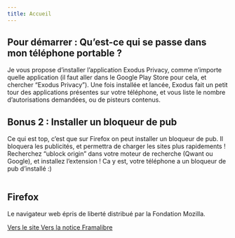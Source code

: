 ```yaml
---
title: Accueil
---
```


## Pour démarrer : Qu’est-ce qui se passe dans mon téléphone portable ?

Je vous propose d’installer l’application Exodus Privacy, comme n’importe quelle application (il faut aller dans le Google Play Store pour cela, et chercher “Exodus Privacy”). Une fois installée et lancée, Exodus fait un petit tour des applications présentes sur votre téléphone, et vous liste le nombre d’autorisations demandées, ou de pisteurs contenus.

## Bonus 2 : Installer un bloqueur de pub

Ce qui est top, c’est que sur Firefox on peut installer un bloqueur de pub. Il bloquera les publicités, et permettra de charger les sites plus rapidements ! Recherchez “ublock origin” dans votre moteur de recherche (Qwant ou Google), et installez l’extension ! Ca y est, votre téléphone a un bloqueur de pub d’installé :)

<article class="framalibre-notice">
  <div>
    <img src="https://beta.framalibre.org/images/logo/Firefox.png" alt=""/>
  </div>
  <div>
    <h2>Firefox</h2>
    <p>Le navigateur web épris de liberté distribué par la Fondation Mozilla.</p>
    <div>
      <a href="">Vers le site <i class="fas fa-chevron-right ml-1"></i></a>
      <a href="">Vers la notice Framalibre <i class="fas fa-chevron-right ml-1"></i></a>
    </div>
  </div>
</article>    
